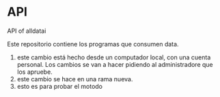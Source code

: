 # API
API of alldatai

Este repositorio contiene los programas que consumen data.

1. este cambio está hecho desde un computador local, con una cuenta personal. Los cambios se van a hacer pidiendo al administradore que los apruebe.
2. este cambio se hace en una rama nueva.
3. esto es para probar el motodo
